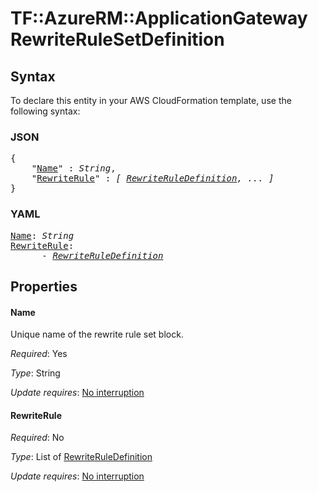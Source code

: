 # TF::AzureRM::ApplicationGateway RewriteRuleSetDefinition

## Syntax

To declare this entity in your AWS CloudFormation template, use the following syntax:

### JSON

<pre>
{
    "<a href="#name" title="Name">Name</a>" : <i>String</i>,
    "<a href="#rewriterule" title="RewriteRule">RewriteRule</a>" : <i>[ <a href="rewriteruledefinition.md">RewriteRuleDefinition</a>, ... ]</i>
}
</pre>

### YAML

<pre>
<a href="#name" title="Name">Name</a>: <i>String</i>
<a href="#rewriterule" title="RewriteRule">RewriteRule</a>: <i>
      - <a href="rewriteruledefinition.md">RewriteRuleDefinition</a></i>
</pre>

## Properties

#### Name

Unique name of the rewrite rule set block.

_Required_: Yes

_Type_: String

_Update requires_: [No interruption](https://docs.aws.amazon.com/AWSCloudFormation/latest/UserGuide/using-cfn-updating-stacks-update-behaviors.html#update-no-interrupt)

#### RewriteRule

_Required_: No

_Type_: List of <a href="rewriteruledefinition.md">RewriteRuleDefinition</a>

_Update requires_: [No interruption](https://docs.aws.amazon.com/AWSCloudFormation/latest/UserGuide/using-cfn-updating-stacks-update-behaviors.html#update-no-interrupt)

